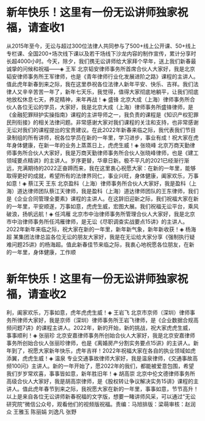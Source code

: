 # 新年快乐！这里有一份无讼讲师独家祝福，请查收1

从2015年至今，无讼与超过300位法律人共同参与了500+线上公开课、50+线上专栏课、全国200+场次线下课以及若干场线下沙龙内容的制作宣传，累计分享时长超4000小时。今天，除夕，我们携无讼讲师给大家拜个早年，送上我们新春最诚挚的问候和祝福——◈ 王军 北京韬安律师事务所首席合伙人大家好，我是北京韬安律师事务所王军律师，也是《青年律师行业化发展进阶之路》课程的主讲人。值此虎年新春到来之际，我在这里恭祝各位法律人新年平安、快乐、吉祥。我们法律人又辛辛苦苦一年了，新年七天乐，我觉得，值得大家彻底地躺平，让我们彻底地放松休息七天，养足精神，来年再战！◈ 盛锋 北京大成（上海）律师事务所合伙人各位无讼的学员，大家好，我是北京大成（上海）律师事务所盛锋律师，是《金融犯罪辩护实操指南》课程的主讲导师之一，我负责的课程是《知识产权犯罪民刑衔接》的相关法律问题。非常感谢大家对我们课程的关注和支持，也非常感谢无讼对我们的课程提出的宝贵建议。在此2022年新春来临之际，我代表我们节目录制组的所有讲师，祝各位学员在新的一年里，学习进步，事业有成！祝大家在虎年身体健康，在新一年的业务上蒸蒸日上，虎虎生威！◈ 张晓峰 北京万商天勤律师事务所合伙人大家好，我是万商天勤律师事务所合伙人张晓峰律师，也是《建工领域要点精讲》的主讲人。岁序更替，华章日新。极不平凡的2021已经渐行渐远，充满期待的2022正奋蹄而来，我在这里衷心祝愿大家：在新的一年里，能够取得更好的成就，希望所有的法律界同仁，事业兴旺，身体健康，阖家欢乐，万事如意！◈ 蔡江天 王东 北京盈科（上海）律师事务所合伙人大家好，我是盈科（上海）道达律师团队蔡江天律师，我是盈科（上海）道达律师团队的王东律师，我们是《企业合同管理全要素》课程的主讲人。在这辞旧迎新之际，我们祝福大家在新的一年里，平安顺遂，万事如意，虎虎生威，宏图大展。我们祝福无讼平台，乘风破浪，扬帆远航！◈ 任鸿雁 北京市中治律师事务所管理合伙人大家好，我是北京市中治律师事务所任鸿雁律师，是无讼《尽职调查实战要点15讲》的主讲人。2022年新年来临之际，祝大家在新的一年里，新年新气象，新年新收获！◈ 杨海超 某集团法律总监各位无讼的朋友大家好，我是在无讼给大家分享《强制执行疑难问题25讲》的杨海超。值此新春佳节来临之际，我衷心地祝愿各位朋友，在新的一年里，身体健康，工作顺

# 新年快乐！这里有一份无讼讲师独家祝福，请查收2

利，阖家欢乐，万事如意，虎年虎虎生威！◈ 王岩飞 北京市京师（深圳）律师事务所律师大家好，我是京师（深圳）律师事务所王岩飞律师，是《企业数据合规高频问题7讲》的课程主讲人。2022年，新的开始，新的挑战，祝大家虎虎生威，事事顺利！◈ 张丽珍 北京安嘉律师事务所创始合伙人大家好，我是北京安嘉律师事务所创始合伙人张丽珍律师，也是《离婚房产分割实务要点15讲》的主讲人。新年到了，祝愿大家新年快乐，虎年吉祥！2022年祝福大家在各自的执业领域如虎添翼，虎虎生威！◈ 温泉 专业交通事故律师大家好，我是温泉律师，《交通事故高频100问》主讲人。新的一年开始了，愿2022年的我们，都能被爱意包围，希望我们岁岁常欢喜，事事皆如意，新年胜旧年！◈ 胡高崇 北京中伦文德律师事务所高级合伙人大家好，我是胡高崇律师，是《股权转让争议解决实务15讲》课程的主讲人。值此虎年春节到来之际，我祝愿大家在新的一年里，事事如意，节节高升！以上是来自各位无讼讲师新春祝福的文字版，想要一睹讲师风采，可以通过“无讼研究院”微信公众号，观看他们的视频版祝福。责编：马旭排版：梁萌审核：赵润众 王雅玉 陈丽娟 刘逸凡 张野

